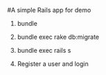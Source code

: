 #A simple Rails app for demo

1. bundle

2. bundle exec rake db:migrate

3. bundle exec rails s

4. Register a user and login